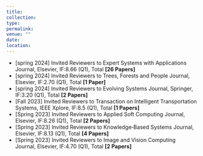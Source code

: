 ```yaml
---
title: 
collection: 
type: 
permalink: 
venue: ""
date: 
location: 
---
```



* [spring 2024] Invited Reviewers to Expert Systems with Applications Journal, Elsevier, IF:8.66 (Q1), Total **[26 Papers]**
* [spring 2024] Invited Reviewers to Trees, Forests and People Journal, Elsevier, IF:2.70 (Q1), Total **[1 Paper]**
* [spring 2024] Invited Reviewers to Evolving Systems Journal, Springer, IF:3.20 (Q1), Total **[2 Papers]**
* [Fall 2023] Invited Reviewers to Transaction on Intelligent Transportation Systems, IEEE Xplore, IF:8.5 (Q1), Total **[1 Papers]**
* [Spring 2023] Invited Reviewers to Applied Soft Computing Journal, Elsevier, IF:8.26 (Q1), Total **[2 Papers]**
* [Spring 2023] Invited Reviewers to Knowledge‑Based Systems Journal, Elsevier, IF:8.13 (Q1), Total **[4 Papers]**
* [Spring 2023] Invited Reviewers to Image and Vision Computing Journal, Elsevier, IF:4.70 (Q1), Total **[2 Papers]**

